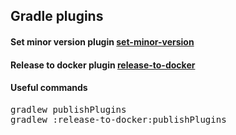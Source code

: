 ## Gradle plugins

#### Set minor version plugin [set-minor-version](set-minor-version/README.md)
#### Release to docker plugin [release-to-docker](release-to-docker/README.md)

#### Useful commands
<pre>
gradlew publishPlugins
gradlew :release-to-docker:publishPlugins
</pre>